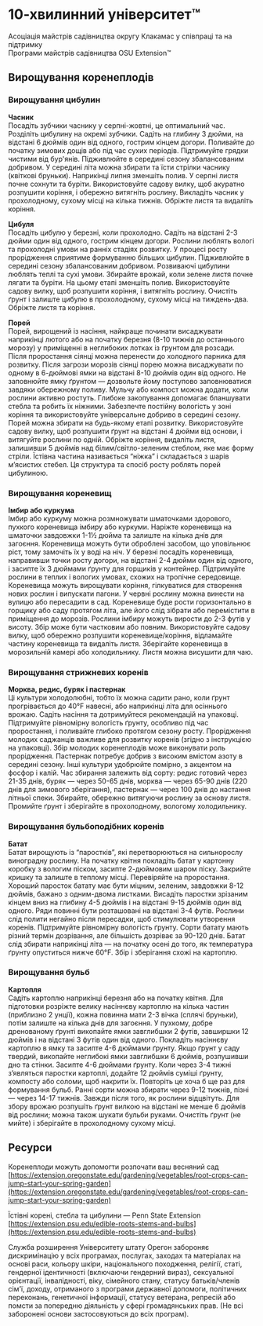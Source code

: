 # 10-хвилинний університет™  
Асоціація майстрів садівництва округу Клакамас у співпраці та на підтримку  
Програми майстрів садівництва OSU Extension™  

## Вирощування коренеплодів  

### Вирощування цибулин  
**Часник**  
Посадіть зубчики часнику у серпні-жовтні, це оптимальний час. Розділіть цибулину на окремі зубчики. Садіть на глибину 3 дюйми, на відстані 6 дюймів один від одного, гострим кінцем догори. Поливайте до початку зимових дощів або під час сухих періодів. Підтримуйте грядки чистими від бур'янів. Підживлюйте в середині сезону збалансованим добривом. У середині літа можна збирати та їсти стрілки часнику (квіткові бруньки). Наприкінці липня зменшіть полив. У серпні листя почне сохнути та буріти. Використовуйте садову вилку, щоб акуратно розпушити коріння, і обережно витягніть рослину. Викладіть часник у прохолодному, сухому місці на кілька тижнів. Обріжте листя та видаліть коріння.  

**Цибуля**  
Посадіть цибулю у березні, коли прохолодно. Садіть на відстані 2-3 дюйми один від одного, гострим кінцем догори. Рослини люблять вологі та прохолодні умови на ранніх стадіях розвитку. У процесі росту прорідження сприятиме формуванню більших цибулин. Підживлюйте в середині сезону збалансованим добривом. Розвиваючі цибулини люблять теплі та сухі умови. Збирайте врожай, коли зелене листя почне лягати та буріти. На цьому етапі зменшіть полив. Використовуйте садову вилку, щоб розпушити коріння, і витягніть рослину. Очистіть ґрунт і залиште цибулю в прохолодному, сухому місці на тиждень-два. Обріжте листя та коріння.  

**Порей**  
Порей, вирощений із насіння, найкраще починати висаджувати наприкінці лютого або на початку березня (8-10 тижнів до останнього морозу) у приміщенні в неглибоких лотках із ґрунтом для розсади. Після проростання сіянці можна перенести до холодного парника для розвитку. Після загрози морозів сіянці порею можна висаджувати по одному в 6-дюймові ямки на відстані 8-10 дюймів один від одного. Не заповнюйте ямку ґрунтом — дозвольте йому поступово заповнюватися завдяки обережному поливу. Мульчу або компост можна додати, коли рослини активно ростуть. Глибоке закопування допомагає бланшувати стебла та робить їх ніжними. Забезпечте постійну вологість у зоні коріння та використовуйте універсальне добриво в середині сезону. Порей можна збирати на будь-якому етапі розвитку. Використовуйте садову вилку, щоб розпушити ґрунт на відстані 4 дюйми від основи, і витягуйте рослини по одній. Обріжте коріння, видаліть листя, залишивши 5 дюймів над білим/світло-зеленим стеблом, яке має форму стріли. Їстівна частина називається “ніжка” і складається з шарів м’ясистих стебел. Ця структура та спосіб росту роблять порей цибулиною.  

### Вирощування кореневищ  
**Імбир або куркума**  
Імбир або куркуму можна розмножувати шматочками здорового, пухкого кореневища імбиру або куркуми. Наріжте кореневища на шматочки завдовжки 1-1½ дюйма та залиште на кілька днів для загоєння. Кореневища можуть бути оброблені засобом, що уповільнює ріст, тому замочіть їх у воді на ніч. У березні посадіть кореневища, направивши точки росту догори, на відстані 2-4 дюйми один від одного, і засипте їх 3 дюймами ґрунту для горщиків у контейнер. Підтримуйте рослини в теплих і вологих умовах, схожих на тропічне середовище. Кореневища можуть вирощувати коріння, гілкуватися для створення нових рослин і випускати пагони. У червні рослину можна винести на вулицю або пересадити в сад. Кореневище буде рости горизонтально в горщику або саду протягом літа, але його слід зібрати або перемістити в приміщення до морозів. Рослини імбиру можуть вирости до 2-3 футів у висоту. Збір може бути частковим або повним. Використовуйте садову вилку, щоб обережно розпушити кореневище/коріння, відламайте частину кореневища та видаліть листя. Зберігайте кореневища в морозильній камері або холодильнику. Листя можна висушити для чаю.  

### Вирощування стрижневих коренів  
**Морква, редис, буряк і пастернак**  
Ці культури холодолюбні, тобто їх можна садити рано, коли ґрунт прогрівається до 40°F навесні, або наприкінці літа для осіннього врожаю. Садіть насіння та дотримуйтеся рекомендацій на упаковці. Підтримуйте рівномірну вологість ґрунту, особливо під час проростання, і поливайте глибоко протягом сезону росту. Прорідження молодих саджанців важливе для розвитку коренів (згідно з інструкцією на упаковці). Збір молодих коренеплодів може виконувати роль прорідження. Пастернак потребує добрив з високим вмістом азоту в середині сезону. Інші культури удобрюйте помірно, з акцентом на фосфор і калій. Час збирання залежить від сорту: редис готовий через 21-35 днів, буряк — через 50-65 днів, морква — через 65-90 днів (220 днів для зимового зберігання), пастернак — через 100 днів до настання літньої спеки. Збирайте, обережно витягуючи рослину за основу листя. Промийте ґрунт і зберігайте в прохолодному, вологому холодильнику.  

### Вирощування бульбоподібних коренів  
**Батат**  
Батат вирощують із “паростків”, які перетворюються на сильнорослу виноградну рослину. На початку квітня покладіть батат у картонну коробку з вологим піском, засипте 2-дюймовим шаром піску. Закрийте кришку та залиште в теплому місці. Перевіряйте на проростання. Хороший паросток батату має бути міцним, зеленим, завдовжки 8-12 дюймів, бажано з одним-двома листками. Висадіть паростки зрізаним кінцем вниз на глибину 4-5 дюймів і на відстані 9-15 дюймів один від одного. Ряди повинні бути розташовані на відстані 3-4 футів. Рослини слід полити негайно після пересадки, щоб стимулювати утворення коренів. Підтримуйте рівномірну вологість ґрунту. Сорти батату мають різний термін дозрівання, але більшість дозріває за 90-120 днів. Батат слід збирати наприкінці літа — на початку осені до того, як температура ґрунту опуститься нижче 60°F. Збір і зберігання схожі на картоплю.  

### Вирощування бульб  
**Картопля**  
Садіть картоплю наприкінці березня або на початку квітня. Для підготовки розріжте велику насіннєву картоплю на кілька частин (приблизно 2 унції), кожна повинна мати 2-3 вічка (сплячі бруньки), потім залиште на кілька днів для загоєння. У пухкому, добре дренованому ґрунті викопайте ямки завглибшки 2 футів, завширшки 12 дюймів і на відстані 3 футів один від одного. Покладіть насіннєву картоплю в ямку та засипте 4-6 дюймами ґрунту. Якщо ґрунт у саду твердий, викопайте неглибокі ямки завглибшки 6 дюймів, розпушивши дно та стінки. Засипте 4-6 дюймами ґрунту. Коли через 3-4 тижні з’являться паростки картоплі, додайте 12 дюймів суміші ґрунту, компосту або соломи, щоб накрити їх. Повторіть це хоча б ще раз для формування бульб. Ранні сорти можна збирати через 9-12 тижнів, пізні — через 14-17 тижнів. Завжди після того, як рослини відцвітуть. Для збору врожаю розпушіть ґрунт вилкою на відстані не менше 6 дюймів від рослини; можна також шукати бульби руками. Очистіть ґрунт (не мийте) і зберігайте в прохолодному сухому місці.  

## Ресурси  
Коренеплоди можуть допомогти розпочати ваш весняний сад  
[https://extension.oregonstate.edu/gardening/vegetables/root-crops-can-jump-start-your-spring-garden](https://extension.oregonstate.edu/gardening/vegetables/root-crops-can-jump-start-your-spring-garden)  

Їстівні корені, стебла та цибулини — Penn State Extension  
[https://extension.psu.edu/edible-roots-stems-and-bulbs](https://extension.psu.edu/edible-roots-stems-and-bulbs)  

Служба розширення Університету штату Орегон забороняє дискримінацію у всіх програмах, послугах, заходах та матеріалах на основі раси, кольору шкіри, національного походження, релігії, статі, гендерної ідентичності (включаючи гендерний вираз), сексуальної орієнтації, інвалідності, віку, сімейного стану, статусу батьків/членів сім'ї, доходу, отриманого з програми державної допомоги, політичних переконань, генетичної інформації, статусу ветерана, репресій або помсти за попередню діяльність у сфері громадянських прав. (Не всі заборонені основи застосовуються до всіх програм).